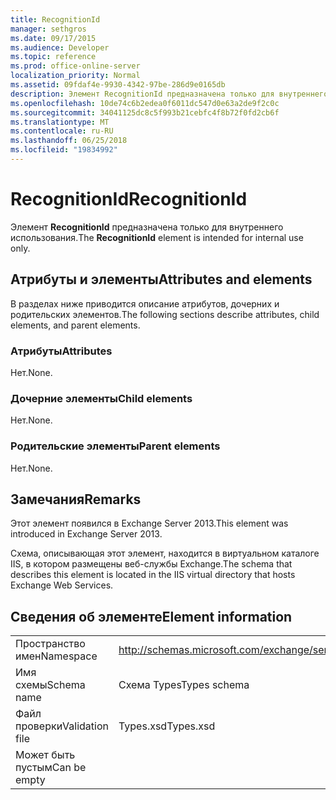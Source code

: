```yaml
---
title: RecognitionId
manager: sethgros
ms.date: 09/17/2015
ms.audience: Developer
ms.topic: reference
ms.prod: office-online-server
localization_priority: Normal
ms.assetid: 09fdaf4e-9930-4342-97be-286d9e0165db
description: Элемент RecognitionId предназначена только для внутреннего использования.
ms.openlocfilehash: 10de74c6b2edea0f6011dc547d0e63a2de9f2c0c
ms.sourcegitcommit: 34041125dc8c5f993b21cebfc4f8b72f0fd2cb6f
ms.translationtype: MT
ms.contentlocale: ru-RU
ms.lasthandoff: 06/25/2018
ms.locfileid: "19834992"
---
```

# <a name="recognitionid"></a><span data-ttu-id="79f9e-103">RecognitionId</span><span class="sxs-lookup"><span data-stu-id="79f9e-103">RecognitionId</span></span>

<span data-ttu-id="79f9e-104">Элемент **RecognitionId** предназначена только для внутреннего использования.</span><span class="sxs-lookup"><span data-stu-id="79f9e-104">The **RecognitionId** element is intended for internal use only.</span></span> 

## <a name="attributes-and-elements"></a><span data-ttu-id="79f9e-105">Атрибуты и элементы</span><span class="sxs-lookup"><span data-stu-id="79f9e-105">Attributes and elements</span></span>

<span data-ttu-id="79f9e-106">В разделах ниже приводится описание атрибутов, дочерних и родительских элементов.</span><span class="sxs-lookup"><span data-stu-id="79f9e-106">The following sections describe attributes, child elements, and parent elements.</span></span>
  
### <a name="attributes"></a><span data-ttu-id="79f9e-107">Атрибуты</span><span class="sxs-lookup"><span data-stu-id="79f9e-107">Attributes</span></span>

<span data-ttu-id="79f9e-108">Нет.</span><span class="sxs-lookup"><span data-stu-id="79f9e-108">None.</span></span>
  
### <a name="child-elements"></a><span data-ttu-id="79f9e-109">Дочерние элементы</span><span class="sxs-lookup"><span data-stu-id="79f9e-109">Child elements</span></span>

<span data-ttu-id="79f9e-110">Нет.</span><span class="sxs-lookup"><span data-stu-id="79f9e-110">None.</span></span>
  
### <a name="parent-elements"></a><span data-ttu-id="79f9e-111">Родительские элементы</span><span class="sxs-lookup"><span data-stu-id="79f9e-111">Parent elements</span></span>

<span data-ttu-id="79f9e-112">Нет.</span><span class="sxs-lookup"><span data-stu-id="79f9e-112">None.</span></span>
  
## <a name="remarks"></a><span data-ttu-id="79f9e-113">Замечания</span><span class="sxs-lookup"><span data-stu-id="79f9e-113">Remarks</span></span>

<span data-ttu-id="79f9e-114">Этот элемент появился в Exchange Server 2013.</span><span class="sxs-lookup"><span data-stu-id="79f9e-114">This element was introduced in Exchange Server 2013.</span></span>
  
<span data-ttu-id="79f9e-115">Схема, описывающая этот элемент, находится в виртуальном каталоге IIS, в котором размещены веб-службы Exchange.</span><span class="sxs-lookup"><span data-stu-id="79f9e-115">The schema that describes this element is located in the IIS virtual directory that hosts Exchange Web Services.</span></span>
  
## <a name="element-information"></a><span data-ttu-id="79f9e-116">Сведения об элементе</span><span class="sxs-lookup"><span data-stu-id="79f9e-116">Element information</span></span>

|||
|:-----|:-----|
|<span data-ttu-id="79f9e-117">Пространство имен</span><span class="sxs-lookup"><span data-stu-id="79f9e-117">Namespace</span></span>  <br/> |http://schemas.microsoft.com/exchange/services/2006/types  <br/> |
|<span data-ttu-id="79f9e-118">Имя схемы</span><span class="sxs-lookup"><span data-stu-id="79f9e-118">Schema name</span></span>  <br/> |<span data-ttu-id="79f9e-119">Схема Types</span><span class="sxs-lookup"><span data-stu-id="79f9e-119">Types schema</span></span>  <br/> |
|<span data-ttu-id="79f9e-120">Файл проверки</span><span class="sxs-lookup"><span data-stu-id="79f9e-120">Validation file</span></span>  <br/> |<span data-ttu-id="79f9e-121">Types.xsd</span><span class="sxs-lookup"><span data-stu-id="79f9e-121">Types.xsd</span></span>  <br/> |
|<span data-ttu-id="79f9e-122">Может быть пустым</span><span class="sxs-lookup"><span data-stu-id="79f9e-122">Can be empty</span></span>  <br/> ||
   

